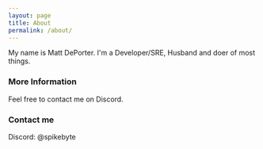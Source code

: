 ```yaml
---
layout: page
title: About
permalink: /about/
---
```


My name is Matt DePorter. I'm a Developer/SRE, Husband and doer of most things.

### More Information

Feel free to contact me on Discord.

### Contact me

Discord: @spikebyte

